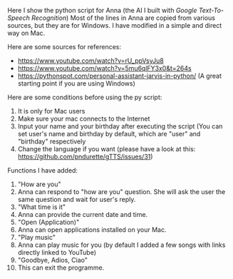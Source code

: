 Here I show the python script for Anna (the AI I built with *Google Text-To-Speech Recognition*)
Most of the lines in Anna are copied from various sources, but they are for Windows. I have modified in a simple and direct way on Mac.

Here are some sources for references:
* https://www.youtube.com/watch?v=rU_ppVsyJu8 
* https://www.youtube.com/watch?v=5mu6qlFY3x0&t=264s
* https://pythonspot.com/personal-assistant-jarvis-in-python/ (A great starting point if you are using Windows)

Here are some conditions before using the py script:
1. It is only for Mac users
1. Make sure your mac connects to the Internet
1. Input your name and your birthday after executing the script (You can set user's name and birthday by default, which are "user" and "birthday" respectively
1. Change the language if you want (please have a look at this: https://github.com/pndurette/gTTS/issues/31)

Functions I have added:
1. "How are you"
  1. Anna can respond to "how are you" question. She will ask the user the same question and wait for user's reply.
1. "What time is it"
  1. Anna can provide the current date and time.
1. "Open (Application)"
  1. Anna can open applications installed on your Mac.
1. "Play music"
  1. Anna can play music for you (by default I added a few songs with links directly linked to YouTube)
1. "Goodbye, Adios, Ciao"
  1. This can exit the programme.
